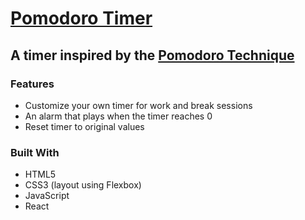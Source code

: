 ﻿# [Pomodoro Timer](http://tobychow.github.io/pomo)

## A timer inspired by the [Pomodoro Technique](https://en.wikipedia.org/wiki/Pomodoro_Technique)

### Features
- Customize your own timer for work and break sessions
- An alarm that plays when the timer reaches 0
- Reset timer to original values

### Built With
- HTML5
- CSS3 (layout using Flexbox)
- JavaScript
- React
